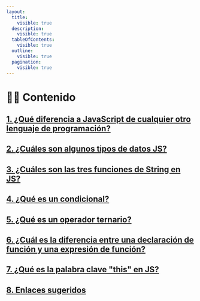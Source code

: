 ```yaml
---
layout:
  title:
    visible: true
  description:
    visible: true
  tableOfContents:
    visible: true
  outline:
    visible: true
  pagination:
    visible: true
---
```


# 👩‍💻 Contenido

## [1. ¿Qué diferencia a JavaScript de cualquier otro lenguaje de programación?](aprendiendo-javascript.md#id-1.-que-diferencia-a-javascript-de-cualquier-otro-lenguaje-de-programacion)

## [2. ¿Cuáles son algunos tipos de datos JS?](aprendiendo-javascript.md#id-2.-cuales-son-algunos-tipos-de-datos-js)

## [3. ¿Cuáles son las tres funciones de String en JS?](aprendiendo-javascript.md#id-3.-cuales-son-las-tres-funciones-de-string-en-js)

## [4. ¿Qué es un condicional?](aprendiendo-javascript.md#id-4.-que-es-un-condicional)

## [5. ¿Qué es un operador ternario?](aprendiendo-javascript.md#id-5.-que-es-un-operador-ternario)

## [6. ¿Cuál es la diferencia entre una declaración de función y una expresión de función?](aprendiendo-javascript.md#id-6.-cual-es-la-diferencia-entre-una-declaracion-de-funcion-y-una-expresion-de-funcion)

## [7. ¿Qué es la palabra clave "this" en JS?](aprendiendo-javascript.md#id-7.-que-es-la-palabra-clave-this-en-js)

## [8. Enlaces sugeridos](aprendiendo-javascript.md#id-8.-enlaces-sugeridos)
